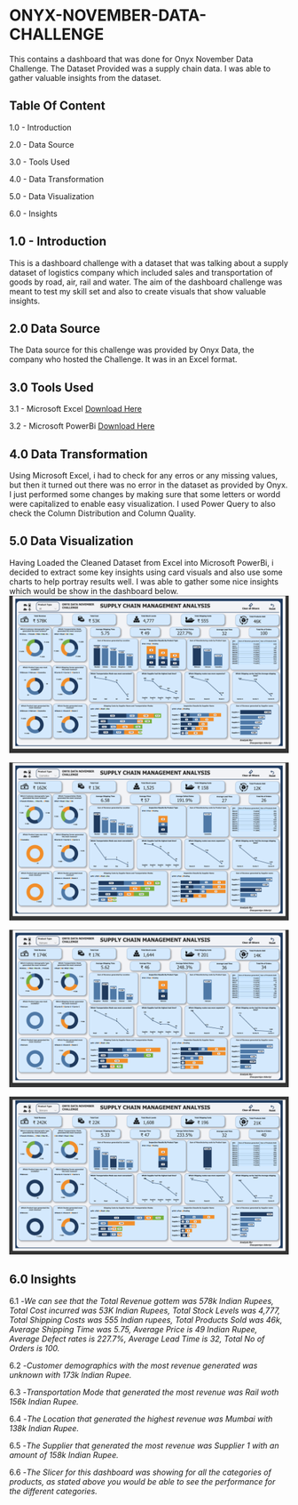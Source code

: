 # ONYX-NOVEMBER-DATA-CHALLENGE
This contains a dashboard that was done for Onyx November Data Challenge. The Dataset Provided was a supply chain data. I was able to gather valuable insights from the dataset. 

## Table Of Content
1.0 - Introduction

2.0 - Data Source

3.0 - Tools Used

4.0 - Data Transformation

5.0 - Data Visualization 

6.0 - Insights

## 1.0 - Introduction
This is a dashboard challenge with a dataset that was talking about a supply dataset of logistics company which included sales and transportation of goods by road, air, rail and water. The aim of the dashboard challenge was meant to test my skill set and also to create visuals that show valuable insights. 

## 2.0 Data Source
The Data source for this challenge was provided by Onyx Data, the company who hosted the Challenge. It was in an Excel format. 

## 3.0 Tools Used
3.1 - Microsoft Excel [Download Here](www.microsoft.com)

3.2 - Microsoft PowerBi [Download Here](https://app.powerbi.com/)

## 4.0 Data Transformation
Using Microsoft Excel, i had to check for any erros or any missing values, but then it turned out there was no error in the dataset as provided by Onyx. I just performed some changes by making sure that some letters or wordd were capitalized to enable easy visualization. I used Power Query to also check the Column Distribution and Column Quality. 

## 5.0 Data Visualization
Having Loaded the Cleaned Dataset from Excel into Microsoft PowerBi, i decided to extract some key insights using card visuals and also use some charts to help portray results well. I was able to gather some nice insights which would be show in the dashboard below. 
![](Onyx1.png)

![](Onyx2.png)

![](Onyx3.png)

![](Onyx4.png)


## 6.0 Insights
6.1 -*We can see that the Total Revenue gottem was 578k Indian Rupees, Total Cost incurred was 53K Indian Rupees, Total Stock Levels was 4,777, Total Shipping Costs was 555 Indian rupees, Total Products Sold was 46k, Average Shipping Time was 5.75, Average Price is 49 Indian Rupee, Average Defect rates is 227.7%, Average Lead Time is 32, Total No of Orders is 100.*

6.2 -*Customer demographics with the most revenue generated was unknown with 173k Indian Rupee.*

6.3 -*Transportation Mode that generated the most revenue was Rail woth 156k Indian Rupee.*

6.4 -*The Location that generated the highest revenue was Mumbai with 138k Indian Rupee.*

6.5 -*The Supplier that generated the most revenue was Supplier 1 with an amount of 158k Indian Rupee.*

6.6 -*The Slicer for this dashboard was showing for all the categories of products, as stated above you would be able to see the performance for the different categories.*
